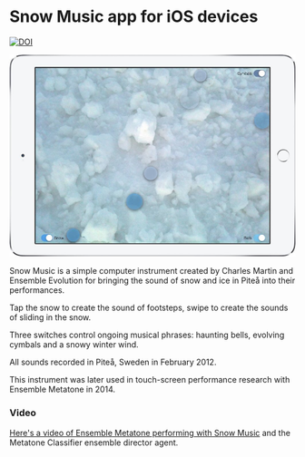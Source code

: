 # Snow Music app for iOS devices

[![DOI](https://zenodo.org/badge/doi/10.5281/zenodo.51630.svg)](http://dx.doi.org/10.5281/zenodo.51630)

![A screen shot of Snow Music in action.](https://raw.githubusercontent.com/cpmpercussion/SnowMusic/master/SnowMusic-iPad.jpg)

Snow Music is a simple computer instrument created by Charles Martin and Ensemble Evolution for bringing the sound of snow and ice in Piteå into their performances.

Tap the snow to create the sound of footsteps, swipe to create the sounds of sliding in the snow.

Three switches control ongoing musical phrases: haunting bells, evolving cymbals and a snowy winter wind.

All sounds recorded in Piteå, Sweden in February 2012.

This instrument was later used in touch-screen performance research with Ensemble Metatone in 2014. 

### Video 

[Here's a video of Ensemble Metatone performing with Snow Music](https://youtu.be/ctuR_0RiZPw) and the Metatone Classifier ensemble director agent.
